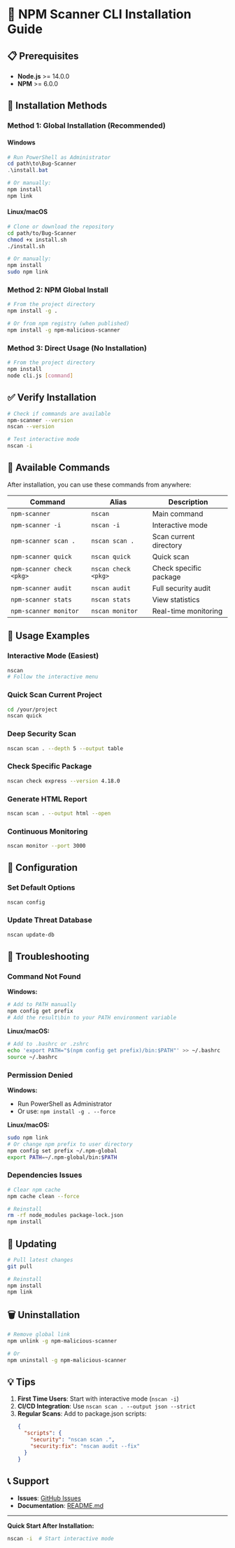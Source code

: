 # 🚀 NPM Scanner CLI Installation Guide

## 📋 Prerequisites

- **Node.js** >= 14.0.0
- **NPM** >= 6.0.0

## 🔧 Installation Methods

### Method 1: Global Installation (Recommended)

#### Windows

```powershell
# Run PowerShell as Administrator
cd path\to\Bug-Scanner
.\install.bat

# Or manually:
npm install
npm link
```

#### Linux/macOS

```bash
# Clone or download the repository
cd path/to/Bug-Scanner
chmod +x install.sh
./install.sh

# Or manually:
npm install
sudo npm link
```

### Method 2: NPM Global Install

```bash
# From the project directory
npm install -g .

# Or from npm registry (when published)
npm install -g npm-malicious-scanner
```

### Method 3: Direct Usage (No Installation)

```bash
# From the project directory
npm install
node cli.js [command]
```

## ✅ Verify Installation

```bash
# Check if commands are available
npm-scanner --version
nscan --version

# Test interactive mode
nscan -i
```

## 🎯 Available Commands

After installation, you can use these commands from anywhere:

| Command | Alias | Description |
|---------|-------|-------------|
| `npm-scanner` | `nscan` | Main command |
| `npm-scanner -i` | `nscan -i` | Interactive mode |
| `npm-scanner scan .` | `nscan scan .` | Scan current directory |
| `npm-scanner quick` | `nscan quick` | Quick scan |
| `npm-scanner check <pkg>` | `nscan check <pkg>` | Check specific package |
| `npm-scanner audit` | `nscan audit` | Full security audit |
| `npm-scanner stats` | `nscan stats` | View statistics |
| `npm-scanner monitor` | `nscan monitor` | Real-time monitoring |

## 🎨 Usage Examples

### Interactive Mode (Easiest)
```bash
nscan
# Follow the interactive menu
```

### Quick Scan Current Project
```bash
cd /your/project
nscan quick
```

### Deep Security Scan
```bash
nscan scan . --depth 5 --output table
```

### Check Specific Package
```bash
nscan check express --version 4.18.0
```

### Generate HTML Report
```bash
nscan scan . --output html --open
```

### Continuous Monitoring
```bash
nscan monitor --port 3000
```

## 🔧 Configuration

### Set Default Options
```bash
nscan config
```

### Update Threat Database
```bash
nscan update-db
```

## 🐛 Troubleshooting

### Command Not Found

**Windows:**
```powershell
# Add to PATH manually
npm config get prefix
# Add the result\bin to your PATH environment variable
```

**Linux/macOS:**
```bash
# Add to .bashrc or .zshrc
echo 'export PATH="$(npm config get prefix)/bin:$PATH"' >> ~/.bashrc
source ~/.bashrc
```

### Permission Denied

**Windows:**
- Run PowerShell as Administrator
- Or use: `npm install -g . --force`

**Linux/macOS:**
```bash
sudo npm link
# Or change npm prefix to user directory
npm config set prefix ~/.npm-global
export PATH=~/.npm-global/bin:$PATH
```

### Dependencies Issues
```bash
# Clear npm cache
npm cache clean --force

# Reinstall
rm -rf node_modules package-lock.json
npm install
```

## 🔄 Updating

```bash
# Pull latest changes
git pull

# Reinstall
npm install
npm link
```

## 🗑️ Uninstallation

```bash
# Remove global link
npm unlink -g npm-malicious-scanner

# Or
npm uninstall -g npm-malicious-scanner
```

## 💡 Tips

1. **First Time Users**: Start with interactive mode (`nscan -i`)
2. **CI/CD Integration**: Use `nscan scan . --output json --strict`
3. **Regular Scans**: Add to package.json scripts:
   ```json
   {
     "scripts": {
       "security": "nscan scan .",
       "security:fix": "nscan audit --fix"
     }
   }
   ```

## 📞 Support

- **Issues**: [GitHub Issues](https://github.com/wuwangzhang1216/npm-malicious-scanner/issues)
- **Documentation**: [README.md](README.md)

---

**Quick Start After Installation:**
```bash
nscan -i  # Start interactive mode
```